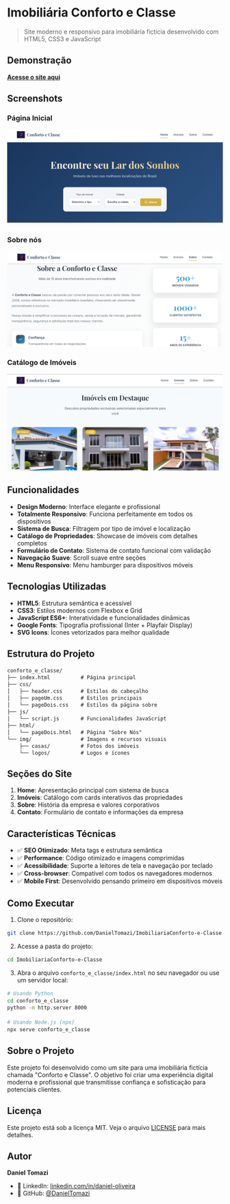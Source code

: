 # Imobiliária Conforto e Classe

> Site moderno e responsivo para imobiliária fictícia desenvolvido com HTML5, CSS3 e JavaScript

## Demonstração

**[Acesse o site aqui](https://imobiliaria-conforto-e-classe.vercel.app)**

## Screenshots

### Página Inicial
![Homepage](img-demo.png)

### Sobre nós
![Imóveis](img-demo2.png)

### Catálogo de Imóveis
![Contato](img-demo3.png)

## Funcionalidades

- **Design Moderno**: Interface elegante e profissional
- **Totalmente Responsivo**: Funciona perfeitamente em todos os dispositivos
- **Sistema de Busca**: Filtragem por tipo de imóvel e localização
- **Catálogo de Propriedades**: Showcase de imóveis com detalhes completos
- **Formulário de Contato**: Sistema de contato funcional com validação
- **Navegação Suave**: Scroll suave entre seções
- **Menu Responsivo**: Menu hamburger para dispositivos móveis

## Tecnologias Utilizadas

- **HTML5**: Estrutura semântica e acessível
- **CSS3**: Estilos modernos com Flexbox e Grid
- **JavaScript ES6+**: Interatividade e funcionalidades dinâmicas
- **Google Fonts**: Tipografia profissional (Inter + Playfair Display)
- **SVG Icons**: Ícones vetorizados para melhor qualidade

## Estrutura do Projeto

```
conforto_e_classe/
├── index.html          # Página principal
├── css/
│   ├── header.css      # Estilos do cabeçalho
│   ├── pageUm.css      # Estilos principais
│   └── pageDois.css    # Estilos da página sobre
├── js/
│   └── script.js       # Funcionalidades JavaScript
├── html/
│   └── pageDois.html   # Página "Sobre Nós"
└── img/                # Imagens e recursos visuais
    ├── casas/          # Fotos dos imóveis
    └── logos/          # Logos e ícones
```

## Seções do Site

1. **Home**: Apresentação principal com sistema de busca
2. **Imóveis**: Catálogo com cards interativos das propriedades
3. **Sobre**: História da empresa e valores corporativos
4. **Contato**: Formulário de contato e informações da empresa

## Características Técnicas

- ✅ **SEO Otimizado**: Meta tags e estrutura semântica
- ✅ **Performance**: Código otimizado e imagens comprimidas
- ✅ **Acessibilidade**: Suporte a leitores de tela e navegação por teclado
- ✅ **Cross-browser**: Compatível com todos os navegadores modernos
- ✅ **Mobile First**: Desenvolvido pensando primeiro em dispositivos móveis

## Como Executar

1. Clone o repositório:
```bash
git clone https://github.com/DanielTomazi/ImobiliariaConforto-e-Classe.git
```

2. Acesse a pasta do projeto:
```bash
cd ImobiliariaConforto-e-Classe
```

3. Abra o arquivo `conforto_e_classe/index.html` no seu navegador ou use um servidor local:
```bash
# Usando Python
cd conforto_e_classe
python -m http.server 8000

# Usando Node.js (npx)
npx serve conforto_e_classe
```

## Sobre o Projeto

Este projeto foi desenvolvido como um site para uma imobiliária fictícia chamada "Conforto e Classe". O objetivo foi criar uma experiência digital moderna e profissional que transmitisse confiança e sofisticação para potenciais clientes.

## Licença

Este projeto está sob a licença MIT. Veja o arquivo [LICENSE](LICENSE) para mais detalhes.

## Autor

**Daniel Tomazi**

- 🔗 LinkedIn: [linkedin.com/in/daniel-oliveira](https://linkedin.com/in/daniel-oliveira)
- 🐙 GitHub: [@DanielTomazi](https://github.com/DanielTomazi)
